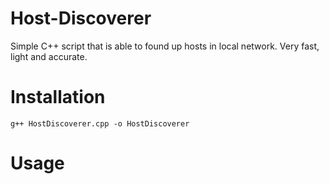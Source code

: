 # Host-Discoverer
Simple C++ script that is able to found up hosts in local network. Very fast, light and accurate.

# Installation
```
g++ HostDiscoverer.cpp -o HostDiscoverer
```
# Usage

